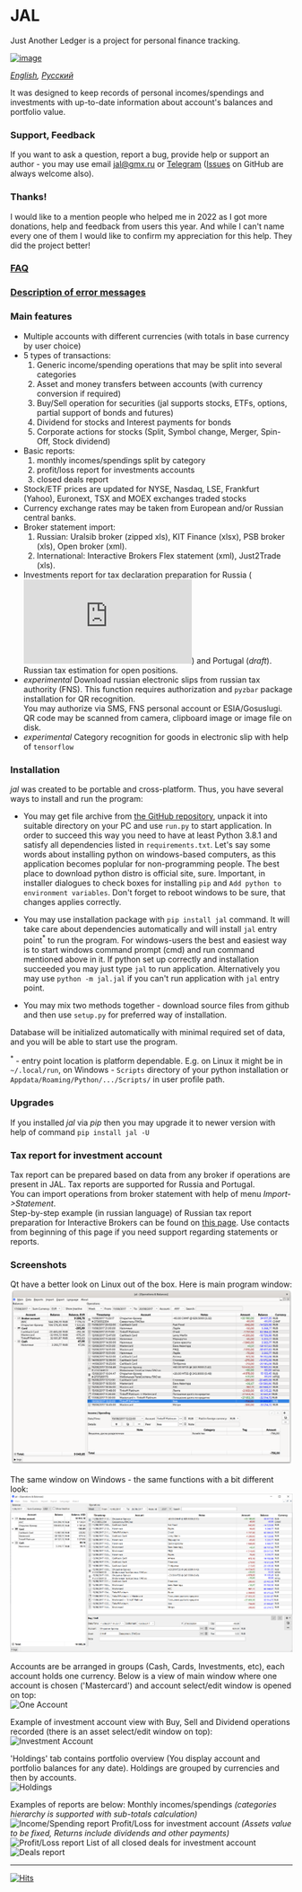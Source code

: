 # JAL 
Just Another Ledger is a project for personal finance tracking.

[![image](http://img.shields.io/pypi/v/jal.svg)](https://pypi.python.org/pypi/jal/)

*[English](https://github.com/titov-vv/jal/blob/master/docs/README.md), [Русский](https://github.com/titov-vv/jal/blob/master/docs/README.ru.md)*

It was designed to keep records of personal incomes/spendings and investments with up-to-date information about account's balances and portfolio value.

### Support, Feedback
If you want to ask a question, report a bug, provide help or support an author - you may use email [jal@gmx.ru](mailto:jal@gmx.ru?subject=%5BJAL%5D%20Help) or [Telegram](https://t.me/jal_support) ([Issues](https://github.com/titov-vv/jal/issues) on GitHub are always welcome also).

### Thanks!
I would like to a mention people who helped me in 2022 as I got more donations, help and feedback from users this year. 
And while I can't name every one of them I would like to confirm my appreciation for this help. They did the project better!

### [FAQ](https://github.com/titov-vv/jal/blob/master/docs/FAQ.md)

### [Description of error messages](https://github.com/titov-vv/jal/blob/master/docs/error_description.md)

### Main features
- Multiple accounts with different currencies (with totals in base currency by user choice)
- 5 types of transactions: 
    1. Generic income/spending operations that may be split into several categories
    2. Asset and money transfers between accounts (with currency conversion if required)
    3. Buy/Sell operation for securities (jal supports stocks, ETFs, options, partial support of bonds and futures)
    4. Dividend for stocks and Interest payments for bonds
    5. Corporate actions for stocks (Split, Symbol change, Merger, Spin-Off, Stock dividend)
- Basic reports:
    1. monthly incomes/spendings split by category
    2. profit/loss report for investments accounts
    3. closed deals report 
- Stock/ETF prices are updated for NYSE, Nasdaq, LSE, Frankfurt (Yahoo), Euronext, TSX and MOEX exchanges traded stocks
- Currency exchange rates may be taken from European and/or Russian central banks.
- Broker statement import:
    1. Russian: Uralsib broker (zipped xls), KIT Finance (xlsx), PSB broker (xls), Open broker (xml).
    2. International: Interactive Brokers Flex statement (xml), Just2Trade (xls).
- Investments report for tax declaration preparation for Russia (![manual](https://github.com/titov-vv/jal/blob/master/docs/ru-tax-3ndfl/taxes.md)) and Portugal (*draft*).  
Russian tax estimation for open positions.
- *experimental* Download russian electronic slips from russian tax authority (FNS). This function requires authorization and `pyzbar` package installation for QR recognition.  
You may authorize via SMS, FNS personal account or ESIA/Gosuslugi. QR code may be scanned from camera, clipboard image or image file on disk.
- *experimental* Category recognition for goods in electronic slip with help of `tensorflow`

### Installation
*jal* was created to be portable and cross-platform. Thus, you have several ways to install and run the program:
- You may get file archive from [the GitHub repository](https://github.com/titov-vv/jal), unpack it into suitable directory on your PC and use `run.py` to start application.
In order to succeed this way you need to have at least Python 3.8.1 and satisfy all dependencies listed in `requirements.txt`. Let's say some words about installing python on windows-based computers, as this application becomes poplular for non-programming people. The best place to download python distro is official site, sure. Important, in installer dialogues to check boxes for installing `pip` and `Add python to environment variables`. Don't forget to reboot windows to be sure, that changes applies correctly.

- You may use installation package with `pip install jal` command. It will take care about dependencies automatically and will install `jal` entry point<sup>*</sup> to run the program. For windows-users the best and easiest way is to start windows command prompt (cmd) and run command mentioned above in it. If python set up correctly and installation succeeded you may just type `jal` to run application.
Alternatively you may use `python -m jal.jal` if you can't run application with `jal` entry point.
- You may mix two methods together - download source files from github and then use `setup.py` for preferred way of installation.

Database will be initialized automatically with minimal required set of data, and you will be able to start use the program.

<sup>*</sup> - entry point location is platform dependable. E.g. on Linux it might be in `~/.local/run`, on Windows - `Scripts` directory of your python installation or `Appdata/Roaming/Python/.../Scripts/` in user profile path.

### Upgrades
If you installed *jal* via *pip* then you may upgrade it to newer version with help of command `pip install jal -U`

### Tax report for investment account

Tax report can be prepared based on data from any broker if operations are present in JAL. Tax reports are supported for Russia and Portugal.    
You can import operations from broker statement with help of menu *Import->Statement*.  
Step-by-step example (in russian language) of Russian tax report preparation for Interactive Brokers can be found on [this page](https://github.com/titov-vv/jal/blob/master/docs/ru-tax-3ndfl/taxes.md). 
Use contacts from beginning of this page if you need support regarding statements or reports.

### Screenshots
Qt have a better look on Linux out of the box. Here is main program window:  
![Main Window on Linux](https://github.com/titov-vv/jal/blob/master/docs/img/main_linux.png?raw=true)

The same window on Windows - the same functions with a bit different look:  
![Main Window on Windows](https://github.com/titov-vv/jal/blob/master/docs/img/main_windows.png?raw=true)

Accounts are be arranged in groups (Cash, Cards, Investments, etc), each account holds one currency.
Below is a view of main window where one account is chosen ('Mastercard') and account select/edit window is opened on top:  
![One Account](https://github.com/titov-vv/jal/blob/master/docs/img/one_account_view.png?raw=true)

Example of investment account view with Buy, Sell and Dividend operations recorded (there is an asset select/edit window on top):  
![Investment Account](https://github.com/titov-vv/jal/blob/master/docs/img/stocks_and_investment_account.png?raw=true)

'Holdings' tab contains portfolio overview (You display account and portfolio balances for any date).
Holdings are grouped by currencies and then by accounts.  
![Holdings](https://github.com/titov-vv/jal/blob/master/docs/img/investment_portfolio_holdings.png?raw=true)

Examples of reports are below:
Monthly incomes/spendings *(categories hierarchy is supported with sub-totals calculation)*  
![Income/Spending report](https://github.com/titov-vv/jal/blob/master/docs/img/report_income_spending.png?raw=true)
Profit/Loss for investment account *(Assets value to be fixed, Returns include dividends and other payments)*  
![Profit/Loss report](https://github.com/titov-vv/jal/blob/master/docs/img/report_profit_loss.png?raw=true)
List of all closed deals for investment account  
![Deals report](https://github.com/titov-vv/jal/blob/master/docs/img/report_deals.png?raw=true)

 ---

[![Hits](https://hits.seeyoufarm.com/api/count/incr/badge.svg?url=https%3A%2F%2Ftitov-vv.github.io%2Fledger%2F&count_bg=%2379C83D&title_bg=%23555555&icon=&icon_color=%23E7E7E7&title=hits&edge_flat=false)](https://hits.seeyoufarm.com)
